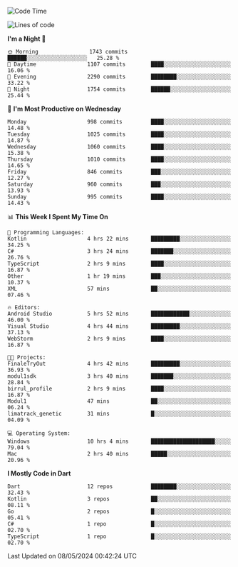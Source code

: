 <!--START_SECTION:waka-->
![Code Time](http://img.shields.io/badge/Code%20Time-506%20hrs%2027%20mins-blue)

![Lines of code](https://img.shields.io/badge/From%20Hello%20World%20I%27ve%20Written-1.8%20million%20lines%20of%20code-blue)

**I'm a Night 🦉** 

```text
🌞 Morning                1743 commits        ██████░░░░░░░░░░░░░░░░░░░   25.28 % 
🌆 Daytime                1107 commits        ████░░░░░░░░░░░░░░░░░░░░░   16.06 % 
🌃 Evening                2290 commits        ████████░░░░░░░░░░░░░░░░░   33.22 % 
🌙 Night                  1754 commits        ██████░░░░░░░░░░░░░░░░░░░   25.44 % 
```
📅 **I'm Most Productive on Wednesday** 

```text
Monday                   998 commits         ████░░░░░░░░░░░░░░░░░░░░░   14.48 % 
Tuesday                  1025 commits        ████░░░░░░░░░░░░░░░░░░░░░   14.87 % 
Wednesday                1060 commits        ████░░░░░░░░░░░░░░░░░░░░░   15.38 % 
Thursday                 1010 commits        ████░░░░░░░░░░░░░░░░░░░░░   14.65 % 
Friday                   846 commits         ███░░░░░░░░░░░░░░░░░░░░░░   12.27 % 
Saturday                 960 commits         ███░░░░░░░░░░░░░░░░░░░░░░   13.93 % 
Sunday                   995 commits         ████░░░░░░░░░░░░░░░░░░░░░   14.43 % 
```


📊 **This Week I Spent My Time On** 

```text
💬 Programming Languages: 
Kotlin                   4 hrs 22 mins       █████████░░░░░░░░░░░░░░░░   34.25 % 
C#                       3 hrs 24 mins       ███████░░░░░░░░░░░░░░░░░░   26.76 % 
TypeScript               2 hrs 9 mins        ████░░░░░░░░░░░░░░░░░░░░░   16.87 % 
Other                    1 hr 19 mins        ███░░░░░░░░░░░░░░░░░░░░░░   10.37 % 
XML                      57 mins             ██░░░░░░░░░░░░░░░░░░░░░░░   07.46 % 

🔥 Editors: 
Android Studio           5 hrs 52 mins       ████████████░░░░░░░░░░░░░   46.00 % 
Visual Studio            4 hrs 44 mins       █████████░░░░░░░░░░░░░░░░   37.13 % 
WebStorm                 2 hrs 9 mins        ████░░░░░░░░░░░░░░░░░░░░░   16.87 % 

🐱‍💻 Projects: 
FinaleTryOut             4 hrs 42 mins       █████████░░░░░░░░░░░░░░░░   36.93 % 
modul1sdk                3 hrs 40 mins       ███████░░░░░░░░░░░░░░░░░░   28.84 % 
birrul_profile           2 hrs 9 mins        ████░░░░░░░░░░░░░░░░░░░░░   16.87 % 
Modul1                   47 mins             ██░░░░░░░░░░░░░░░░░░░░░░░   06.24 % 
limatrack_genetic        31 mins             █░░░░░░░░░░░░░░░░░░░░░░░░   04.09 % 

💻 Operating System: 
Windows                  10 hrs 4 mins       ████████████████████░░░░░   79.04 % 
Mac                      2 hrs 40 mins       █████░░░░░░░░░░░░░░░░░░░░   20.96 % 
```

**I Mostly Code in Dart** 

```text
Dart                     12 repos            ████████░░░░░░░░░░░░░░░░░   32.43 % 
Kotlin                   3 repos             ██░░░░░░░░░░░░░░░░░░░░░░░   08.11 % 
Go                       2 repos             █░░░░░░░░░░░░░░░░░░░░░░░░   05.41 % 
C#                       1 repo              █░░░░░░░░░░░░░░░░░░░░░░░░   02.70 % 
TypeScript               1 repo              █░░░░░░░░░░░░░░░░░░░░░░░░   02.70 % 
```




 Last Updated on 08/05/2024 00:42:24 UTC
<!--END_SECTION:waka-->
